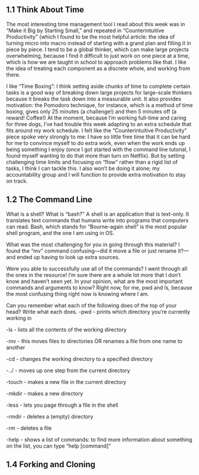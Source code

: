 ## 1.1 Think About Time
The most interesting time management tool I read about this week was in “Make it Big by Starting Small,” and repeated in “Counterintuitive Productivity” (which I found to be the most helpful article: the idea of turning micro into macro instead of starting with a grand plan and filling it in piece by piece. I tend to be a global thinker, which can make large projects overwhelming, because I find it difficult to just work on one piece at a time, which is how we are taught in school to approach problems like that. I like the idea of treating each component as a discrete whole, and working from there.

I like “Time Boxing”: I think setting aside chunks of time to complete certain tasks is a good way of breaking down large projects for large-scale thinkers because it breaks the task down into a measurable unit. It also provides motivation: the Pomodoro technique, for instance, which is a method of time boxing, gives only 25 minutes (a challenge!) and then 5 minutes off (a reward! Coffee!) At the moment, because I’m working full-time and caring for three dogs, I’ve had trouble this week adapting to an extra schedule that fits around my work schedule. I felt like the “Counterintuitive Productivity” piece spoke very strongly to me: I have so little free time that it can be hard for me to convince myself to do extra work, even when the work ends up being something I enjoy (once I got started with the command line tutorial, I found myself wanting to do that more than turn on Netflix). But by setting challenging time limits and focusing on “flow” rather than a rigid list of tasks, I think I can tackle this. I also won’t be doing it alone; my accountability group and I will function to provide extra motivation to stay on track.

## 1.2 The Command Line
What is a shell? What is “bash?"
A shell is an application that is text-only. It translates text commands that humans write into programs that computers can read. Bash, which stands for “Bourne-again shell” is the most popular shell program, and the one I am using in OS.

What was the most challenging for you in going through this material?
I found the “mv” command confusing—did it move a file or just rename it?—and ended up having to look up extra sources.

Were you able to successfully use all of the commands?
I went through all the ones in the resource! I’m sure there are a whole lot more that I don’t know and haven’t seen yet.
In your opinion, what are the most important commands and arguments to know?
Right now, for me, pwd and ls, because the most confusing thing right now is knowing where I am.

Can you remember what each of the following does of the top of your head? Write what each does.
-pwd - prints which directory you’re currently working in

-ls - lists all the contents of the working directory

-mv - this moves files to directories OR renames a file from one name to another

-cd - changes the working directory to a specified directory

-../ - moves up one step from the current directory

-touch - makes a new file in the current directory

-mkdir - makes a new directory

-less - lets you page through a file in the shell

-rmdir - deletes a (empty) directory

-rm - deletes a file

-help - shows a list of commands: to find more information about something on the list, you can type “help [command]”
## 1.4 Forking and Cloning
